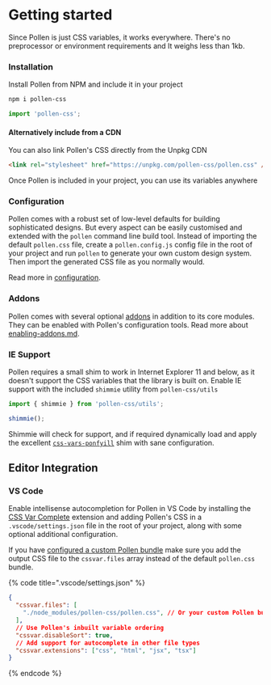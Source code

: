 # Getting started

Since Pollen is just CSS variables, it works everywhere. There's no preprocessor or environment requirements and It weighs less than 1kb.

### Installation

Install Pollen from NPM and include it in your project

```bash
npm i pollen-css
```

```javascript
import 'pollen-css';
```

#### Alternatively include from a CDN

You can also link Pollen's CSS directly from the Unpkg CDN

```html
<link rel="stylesheet" href="https://unpkg.com/pollen-css/pollen.css" />
```

Once Pollen is included in your project, you can use its variables anywhere

### Configuration

Pollen comes with a robust set of low-level defaults for building sophisticated designs. But every aspect can be easily customised and extended with the `pollen` command line build tool. Instead of importing the default `pollen.css` file, create a `pollen.config.js` config file in the root of your project and run `pollen` to generate your own custom design system. Then import the generated CSS file as you normally would.

Read more in [configuration](configuration/ "mention").

### Addons

Pollen comes with several optional [addons](getting-started.md#undefined) in addition to its core modules. They can be enabled with Pollen's configuration tools. Read more about [enabling-addons.md](configuration/enabling-addons.md "mention").

### IE Support

Pollen requires a small shim to work in Internet Explorer 11 and below, as it doesn't support the CSS variables that the library is built on. Enable IE support with the included `shimmie` utility from `pollen-css/utils`

```javascript
import { shimmie } from 'pollen-css/utils';

shimmie();
```

Shimmie will check for support, and if required dynamically load and apply the excellent [`css-vars-ponfyill`](https://jhildenbiddle.github.io/css-vars-ponyfill/#/) shim with sane configuration.

## Editor Integration

### VS Code

Enable intellisense autocompletion for Pollen in VS Code by installing the [CSS Var Complete](https://marketplace.visualstudio.com/items?itemName=phoenisx.cssvar) extension and adding Pollen's CSS in a `.vscode/settings.json` file in the root of your project, along with some optional additional configuration.

If you have [configured a custom Pollen bundle](configuration/) make sure you add the output CSS file to the `cssvar.files` array instead of the default `pollen.css` bundle.

{% code title=".vscode/settings.json" %}
```json
{
  "cssvar.files": [
    "./node_modules/pollen-css/pollen.css", // Or your custom Pollen bundle
  ],
  // Use Pollen's inbuilt variable ordering
  "cssvar.disableSort": true,
  // Add support for autocomplete in other file types
  "cssvar.extensions": ["css", "html", "jsx", "tsx"]
}
```
{% endcode %}
